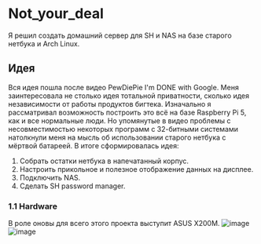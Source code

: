 # Not_your_deal
Я решил создать домашний сервер для SH и NAS на базе старого нетбука и Arch Linux.

## Идея
Вся идея пошла после видео PewDiePie I'm DONE with Google. Меня заинтересовала не столько идея тотальной приватности, сколько идея независимости от работы продуктов бигтека.
Изначально я рассматривал возможность построить это всё на базе Raspberry Pi 5, как и все нормальные люди. Но упомянутые в видео проблемы с несовместимостью некоторых программ с 32-битными системами натолкнули меня на мысль об использовании старого нетбука с мёртвой батареей. В итоге сформировалась идея:
1. Собрать остатки нетбука в напечатанный корпус.
2. Настроить прикольное и полезное отображение данных на дисплее.
3. Подключить NAS.
4. Сделать SH password manager.

### 1.1 Hardware
В роле оновы для всего этого проекта выступит ASUS X200M.
![image](https://github.com/user-attachments/assets/f6db643d-c48f-4c41-8758-dd3b434b99da)
![image](https://github.com/user-attachments/assets/adccc70e-c52f-4a3a-a746-bc364798a1ec)
